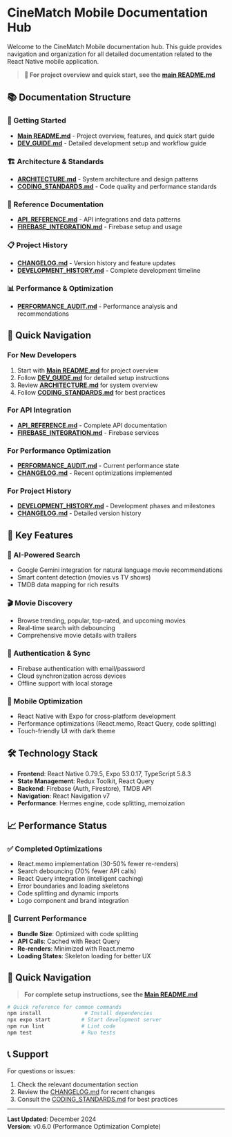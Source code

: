 # CineMatch Mobile Documentation Hub

Welcome to the CineMatch Mobile documentation hub. This guide provides navigation and organization for all detailed documentation related to the React Native mobile application.

> **📖 For project overview and quick start, see the [main README.md](../README.md)**

## 📚 Documentation Structure

### 🚀 Getting Started
- **[Main README.md](../README.md)** - Project overview, features, and quick start guide
- **[DEV_GUIDE.md](DEV_GUIDE.md)** - Detailed development setup and workflow guide

### 🏗️ Architecture & Standards
- **[ARCHITECTURE.md](ARCHITECTURE.md)** - System architecture and design patterns
- **[CODING_STANDARDS.md](CODING_STANDARDS.md)** - Code quality and performance standards

### 📖 Reference Documentation
- **[API_REFERENCE.md](API_REFERENCE.md)** - API integrations and data patterns
- **[FIREBASE_INTEGRATION.md](FIREBASE_INTEGRATION.md)** - Firebase setup and usage

### 📋 Project History
- **[CHANGELOG.md](CHANGELOG.md)** - Version history and feature updates
- **[DEVELOPMENT_HISTORY.md](DEVELOPMENT_HISTORY.md)** - Complete development timeline

### 📊 Performance & Optimization
- **[PERFORMANCE_AUDIT.md](PERFORMANCE_AUDIT.md)** - Performance analysis and recommendations

## 🎯 Quick Navigation

### For New Developers
1. Start with **[Main README.md](../README.md)** for project overview
2. Follow **[DEV_GUIDE.md](DEV_GUIDE.md)** for detailed setup instructions
3. Review **[ARCHITECTURE.md](ARCHITECTURE.md)** for system overview
4. Follow **[CODING_STANDARDS.md](CODING_STANDARDS.md)** for best practices

### For API Integration
- **[API_REFERENCE.md](API_REFERENCE.md)** - Complete API documentation
- **[FIREBASE_INTEGRATION.md](FIREBASE_INTEGRATION.md)** - Firebase services

### For Performance Optimization
- **[PERFORMANCE_AUDIT.md](PERFORMANCE_AUDIT.md)** - Current performance state
- **[CHANGELOG.md](CHANGELOG.md)** - Recent optimizations implemented

### For Project History
- **[DEVELOPMENT_HISTORY.md](DEVELOPMENT_HISTORY.md)** - Development phases and milestones
- **[CHANGELOG.md](CHANGELOG.md)** - Detailed version history

## 🔧 Key Features

### 🤖 AI-Powered Search
- Google Gemini integration for natural language movie recommendations
- Smart content detection (movies vs TV shows)
- TMDB data mapping for rich results

### 🎬 Movie Discovery
- Browse trending, popular, top-rated, and upcoming movies
- Real-time search with debouncing
- Comprehensive movie details with trailers

### 🔐 Authentication & Sync
- Firebase authentication with email/password
- Cloud synchronization across devices
- Offline support with local storage

### 📱 Mobile Optimization
- React Native with Expo for cross-platform development
- Performance optimizations (React.memo, React Query, code splitting)
- Touch-friendly UI with dark theme

## 🛠️ Technology Stack

- **Frontend**: React Native 0.79.5, Expo 53.0.17, TypeScript 5.8.3
- **State Management**: Redux Toolkit, React Query
- **Backend**: Firebase (Auth, Firestore), TMDB API
- **Navigation**: React Navigation v7
- **Performance**: Hermes engine, code splitting, memoization

## 📈 Performance Status

### ✅ Completed Optimizations
- React.memo implementation (30-50% fewer re-renders)
- Search debouncing (70% fewer API calls)
- React Query integration (intelligent caching)
- Error boundaries and loading skeletons
- Code splitting and dynamic imports
- Logo component and brand integration

### 🎯 Current Performance
- **Bundle Size**: Optimized with code splitting
- **API Calls**: Cached with React Query
- **Re-renders**: Minimized with React.memo
- **Loading States**: Skeleton loading for better UX

## 🚀 Quick Navigation

> **For complete setup instructions, see the [Main README.md](../README.md)**

```bash
# Quick reference for common commands
npm install              # Install dependencies
npx expo start          # Start development server
npm run lint            # Lint code
npm test                # Run tests
```

## 📞 Support

For questions or issues:
1. Check the relevant documentation section
2. Review the [CHANGELOG.md](CHANGELOG.md) for recent changes
3. Consult the [CODING_STANDARDS.md](CODING_STANDARDS.md) for best practices

---

**Last Updated**: December 2024  
**Version**: v0.6.0 (Performance Optimization Complete) 